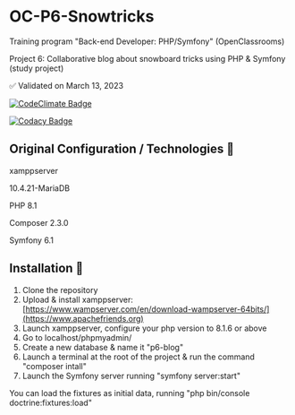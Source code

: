 # OC-P6-Snowtricks

Training program "Back-end Developer: PHP/Symfony" (OpenClassrooms)

Project 6:  Collaborative blog about snowboard tricks using PHP & Symfony (study project)

✅ Validated on March 13, 2023

[![CodeClimate Badge](https://api.codeclimate.com/v1/badges/589aae61309fe342df5d/maintainability)](https://codeclimate.com/github/AnnaigJegourel/OC-P6-Snowtricks/maintainability)

[![Codacy Badge](https://app.codacy.com/project/badge/Grade/078705714170477ebbc49cc9c0bc58a3)](https://www.codacy.com/gh/AnnaigJegourel/OC-P6-Snowtricks/dashboard?utm_source=github.com&amp;utm_medium=referral&amp;utm_content=AnnaigJegourel/OC-P6-Snowtricks&amp;utm_campaign=Badge_Grade)

## Original Configuration / Technologies 🚧

xamppserver

10.4.21-MariaDB

PHP 8.1

Composer 2.3.0

Symfony 6.1

## Installation 🚧

1. Clone the repository
2. Upload & install xamppserver: [https://www.wampserver.com/en/download-wampserver-64bits/](https://www.apachefriends.org)
3. Launch xamppserver, configure your php version to 8.1.6 or above
4. Go to localhost/phpmyadmin/
5. Create a new database & name it "p6-blog"
6. Launch a terminal at the root of the project & run the command "composer intall"
7. Launch the Symfony server running "symfony server:start"

You can load the fixtures as initial data, running "php bin/console doctrine:fixtures:load"
